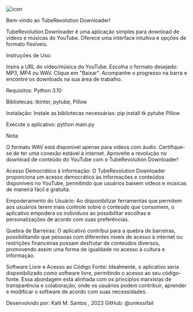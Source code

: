 
![icon](https://github.com/unlessifail/TubeRevolution-Downloader/assets/34076730/fcd9dcf9-8eef-4552-9a10-988010f91790)


Bem-vindo ao TubeRevolution Downloader!

TubeRevolution Downloader é uma aplicação simples para download de vídeos e músicas do YouTube. Oferece uma interface intuitiva e opções de formato flexíveis.

Instruções de Uso:

Insira a URL do vídeo/música do YouTube.
Escolha o formato desejado: MP3, MP4 ou WAV.
Clique em "Baixar".
Acompanhe o progresso na barra e encontre os downloads na sua área de trabalho.

Requisitos:
Python 3.10

Bibliotecas:
tkinter, pytube, Pillow

Instalação:
Instale as bibliotecas necessárias: pip install tk pytube Pillow

Execute o aplicativo: python main.py

Nota:

O formato WAV está disponível apenas para vídeos com áudio.
Certifique-se de ter uma conexão estável à internet.
Aproveite a revolução no download de conteúdo do YouTube com o TubeRevolution Downloader!

Acesso Democrático à Informação: O TubeRevolution Downloader proporciona um acesso democrático às informações e conteúdos disponíveis no YouTube, permitindo que usuários baixem vídeos e músicas de maneira fácil e gratuita.

Empoderamento do Usuário: Ao disponibilizar ferramentas que permitem aos usuários terem mais controle sobre o conteúdo que consomem, o aplicativo empodera os indivíduos ao possibilitar escolhas e personalizações de acordo com suas preferências.

Quebra de Barreiras: O aplicativo contribui para a quebra de barreiras, possibilitando que pessoas com diferentes níveis de acesso à internet ou restrições financeiras possam desfrutar de conteúdos diversos, promovendo assim uma forma de igualdade no acesso à cultura e informação.

Software Livre e Acesso ao Código Fonte: Idealmente, o aplicativo seria disponibilizado como software livre, permitindo o acesso ao seu código-fonte. Essa abordagem está alinhada com os princípios marxistas de transparência e colaboração, onde os usuários podem contribuir, aprender e modificar o software de acordo com suas necessidades.

Desenvolvido por:
Kalil M. Santos , 2023
GitHub: @unlessifail
